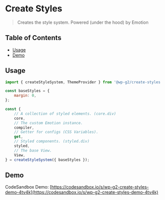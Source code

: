 # Create Styles

> Creates the style system. Powered (under the hood) by Emotion

## Table of Contents

<!-- START doctoc generated TOC please keep comment here to allow auto update -->
<!-- DON'T EDIT THIS SECTION, INSTEAD RE-RUN doctoc TO UPDATE -->

-   [Usage](#usage)
-   [Demo](#demo)

<!-- END doctoc generated TOC please keep comment here to allow auto update -->

## Usage

```jsx
import { createStyleSystem, ThemeProvider } from '@wp-g2/create-styles';

const baseStyles = {
	margin: 0,
};

const {
	// A collection of styled elements. (core.div)
	core,
	// The custom Emotion instance.
	compiler,
	// Getter for configs (CSS Variables).
	get,
	// Styled components. (styled.div)
	styled,
	// The base View.
	View,
} = createStyleSystem({ baseStyles });
```

## Demo

CodeSandbox Demo:
[https://codesandbox.io/s/wp-g2-create-styles-demo-4tv4k](https://codesandbox.io/s/wp-g2-create-styles-demo-4tv4k)
